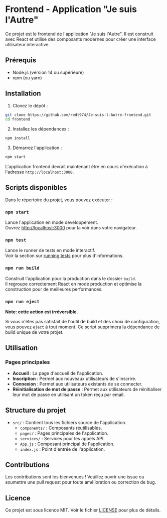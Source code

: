 # Frontend - Application "Je suis l'Autre"

Ce projet est le frontend de l'application "Je suis l'Autre". Il est construit avec React et utilise des composants modernes pour créer une interface utilisateur interactive.

## Prérequis

- Node.js (version 14 ou supérieure)
- npm (ou yarn)

## Installation

1. Clonez le dépôt :

```bash
git clone https://github.com/redt974/Je-suis-l-Autre-frontend.git
cd frontend
```

2. Installez les dépendances :

```bash
npm install
```

3. Démarrez l'application :

```bash
npm start
```

L'application frontend devrait maintenant être en cours d'exécution à l'adresse `http://localhost:3000`.

## Scripts disponibles

Dans le répertoire du projet, vous pouvez exécuter :

### `npm start`

Lance l'application en mode développement.  
Ouvrez [http://localhost:3000](http://localhost:3000) pour la voir dans votre navigateur.

### `npm test`

Lance le runner de tests en mode interactif.  
Voir la section sur [running tests](https://facebook.github.io/create-react-app/docs/running-tests) pour plus d'informations.

### `npm run build`

Construit l'application pour la production dans le dossier `build`.  
Il regroupe correctement React en mode production et optimise la construction pour de meilleures performances.

### `npm run eject`

**Note: cette action est irréversible.**

Si vous n'êtes pas satisfait de l'outil de build et des choix de configuration, vous pouvez `eject` à tout moment. Ce script supprimera la dépendance de build unique de votre projet.

## Utilisation

### Pages principales

- **Accueil** : La page d'accueil de l'application.
- **Inscription** : Permet aux nouveaux utilisateurs de s'inscrire.
- **Connexion** : Permet aux utilisateurs existants de se connecter.
- **Réinitialisation de mot de passe** : Permet aux utilisateurs de réinitialiser leur mot de passe en utilisant un token reçu par email.

## Structure du projet

- `src/` : Contient tous les fichiers source de l'application.
  - `components/` : Composants réutilisables.
  - `pages/` : Pages principales de l'application.
  - `services/` : Services pour les appels API.
  - `App.js` : Composant principal de l'application.
  - `index.js` : Point d'entrée de l'application.

## Contributions

Les contributions sont les bienvenues ! Veuillez ouvrir une issue ou soumettre une pull request pour toute amélioration ou correction de bug.

## Licence

Ce projet est sous licence MIT. Voir le fichier [LICENSE](LICENSE) pour plus de détails.